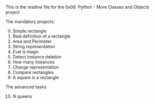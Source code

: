 This is the resdme file for the 0x08. Python - More Classes and Objects project

The mandatory projects:

0. Simple rectangle
1. Real definition of a rectangle
2. Area and Perimeter
3. String representation
4. Eval is magic
5. Detect instance deletion
6. How many instances
7. Change representation
8. Compare rectangles
9. A square is a rectangle

The advanced tasks:

10. N queens
